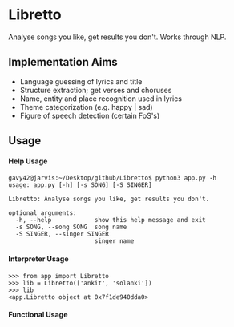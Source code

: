 # Libretto
Analyse songs you like, get results you don't. Works through NLP.

## Implementation Aims

- Language guessing of lyrics and title
- Structure extraction; get verses and choruses
- Name, entity and place recognition used in lyrics
- Theme categorization (e.g. happy | sad)
- Figure of speech detection (certain FoS's)

## Usage

#### Help Usage

```console
gavy42@jarvis:~/Desktop/github/Libretto$ python3 app.py -h
usage: app.py [-h] [-s SONG] [-S SINGER]

Libretto: Analyse songs you like, get results you don't.

optional arguments:
  -h, --help            show this help message and exit
  -s SONG, --song SONG  song name
  -S SINGER, --singer SINGER
                        singer name
```

#### Interpreter Usage

```python3
>>> from app import Libretto
>>> lib = Libretto(['ankit', 'solanki'])
>>> lib
<app.Libretto object at 0x7f1de940dda0>
```

#### Functional Usage
